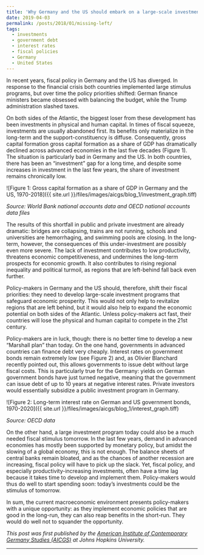 ```yaml
---
title: 'Why Germany and the US should embark on a large-scale investment program now'
date: 2019-04-03
permalink: /posts/2018/01/missing-left/
tags:
  - investments
  - government debt 
  - interest rates
  - fiscal policies
  - Germany
  - United States
---
```


In recent years, fiscal policy in Germany and the US has diverged. In response to the financial crisis both countries implemented large stimulus programs, but over time the policy priorities shifted: German finance ministers became obsessed with balancing the budget, while the Trump administration slashed taxes. 

On both sides of the Atlantic, the biggest loser from these development has been investments in physical and human capital. In times of fiscal squeeze, investments are usually abandoned first. Its benefits only materialize in the long-term and the support-constituency is diffuse. Consequently, gross capital formation gross capital formation as a share of GDP has dramatically declined across advanced economies in the last five decades (Figure 1). The situation is particularly bad in Germany and the US. In both countries, there has been an “investment” gap for a long time, and despite some increases in investment in the last few years, the share of investment remains chronically low. 

![Figure 1: Gross capital formation as a share of GDP in Germany and the US, 1970-2018]({{ site.url }}/files/images/aicgs/blog_1/investment_graph.tiff)

*Source: World Bank national accounts data and OECD national accounts data files*


The results of this shortfall in public and private investment are already dramatic: bridges are collapsing, trains are not running, schools and universities are hemorrhaging, and swimming pools are closing. In the long-term, however, the consequences of this under-investment are possibly even more severe. The lack of investment contributes to low productivity, threatens economic competitiveness, and undermines the long-term prospects for economic growth. It also contributes to rising regional inequality and political turmoil, as regions that are left-behind fall back even further.

Policy-makers in Germany and the US should, therefore, shift their fiscal priorities: they need to develop large-scale investment programs that safeguard economic prosperity. This would not only help to revitalize regions that are left behind, but it would also help to expand the economic potential on both sides of the Atlantic. Unless policy-makers act fast, their countries will lose the physical and human capital to compete in the 21st century. 

Policy-makers are in luck, though: there is no better time to develop a new “Marshall plan” than today. On the one hand, governments in advanced countries can finance debt very cheaply. Interest rates on government bonds remain extremely low (see Figure 2) and, as Olivier Blanchard recently pointed out, this allows governments to issue debt without large fiscal costs. This is particularly true for the Germany: yields on German government bonds have just turned negative, meaning that the government can issue debt of up to 10 years at negative interest rates. Private investors would essentially subsidize a public investment program in Germany.

![Figure 2: Long-term interest rate on German and US government bonds, 1970-2020]({{ site.url }}/files/images/aicgs/blog_1/interest_graph.tiff)

*Source: OECD data*

On the other hand, a large investment program today could also be a much needed fiscal stimulus tomorrow. In the last few years, demand in advanced economies has mostly been supported by monetary policy, but amidst the slowing of a global economy, this is not enough. The balance sheets of central banks remain bloated, and as the chances of another recession are increasing, fiscal policy will have to pick up the slack. Yet, fiscal policy, and especially productivity-increasing investments, often have a time lag because it takes time to develop and implement them. Policy-makers would thus do well to start spending soon: today’s investments could be the stimulus of tomorrow. 

In sum, the current macroeconomic environment presents policy-makers with a unique opportunity: as they implement economic policies that are good in the long-run, they can also reap benefits in the short-run. They would do well not to squander the opportunity.


*This post was first published by the [American Institute of Contemporary Germany Studies (AICGS)](https://www.aicgs.org/2019/04/why-germany-and-the-u-s-should-embark-on-a-large-scale-investment-program-now/) at Johns Hopkins University.*


------